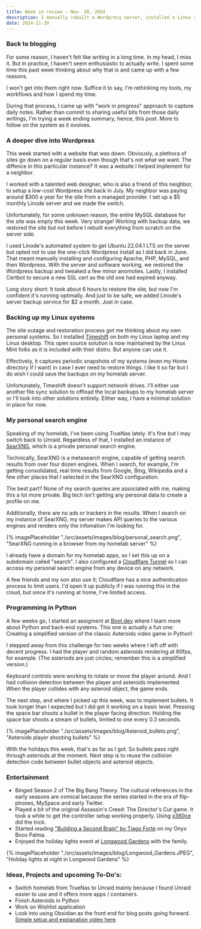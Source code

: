 ```yaml
--- 
title: Week in review - Nov. 30, 2024
description: I manually rebuilt a Wordpress server, installed a Linux system snapshot tool and spent discretionary income for the first time this month.
date: 2024-11-30                                    
---    
```


### Back to blogging

For some reason, I haven't felt like writing in a long time. In my head, I miss it. But in practice, I haven't seem enthusiastic to actually write. I spent some time this past week thinking about why that is and came up with a few reasons. 

I won't get into them right now. Suffice it to say, I'm rethinking my tools, my workflows and how I spend my time. 

During that process, I came up with "work in progress" approach to capture daily notes. Rather than commit to sharing useful bits from those daily writings, I'm trying a week ending summary; hence, this post. More to follow on the system as it evolves.

### A deeper dive into Wordpress

This week started with a website that was down. Obviously, a plethora of sites go down on a regular basis even though that's not what we want. The diffence in this particular instance? It was a website I helped implement for a neighbor.

I worked with a talented web designer, who is also a friend of this neighbor, to setup a low-cost Wordpress site back in July. My neighbor was paying around $300 a year for the site from a managed provider. I set up a $5 monthly Linode server and we made the switch.

Unfortunately, for some unknown reason, the entire MySQL database for the site was empty this week. Very strange! Working with backup data, we restored the site but not before I rebuilt everything from scratch on the server side.

I used Linode's automated system to get Ubuntu 22.04.1 LTS on the server but opted not to use the one-click Wordpress install as I did back in June. That meant manually installing and configuring Apache, PHP, MySQL, and then Wordpress. With the server and software working, we restored the Wordpress backup and tweaked a few minor anomolies. Lastly, I installed Certbot to secure a new SSL cert as the old one had expired anyway.

Long story short: It took about 6 hours to restore the site, but now I'm confident it's running optimally. And just to be safe, we added Linode's server backup service for $2 a month. Just in case.

### Backing up my Linux systems

The site outage and restoration process got me thinking about my own personal systems. So I installed [Timeshift](https://github.com/linuxmint/timeshift) on both my Linux laptop and my Linux desktop. This open source solution is now maintained by the Linux Mint folks as it is included with their distro. But anyone can use it. 

Effectively, it captures periodic snapshots of my systems (even my Home directory if I want) in case I ever need to restore things. I like it so far but I do wish I could save the backups on my homelab server. 

Unfortunately, Timeshift doesn't support network drives. I'll either use another file sync solution to offload the local backups to my homelab server or I'll look into other solutions entirely. Either way, I have a minimal solution in place for now.

### My personal search engine

Speaking of my homelab, I've been using TrueNas lately. It's fine but I may switch back to Unraid. Regardless of that, I installed an instance of [SearXNG](https://docs.searxng.org/), which is a private personal search engine. 

Technically, SearXNG is a metasearch engine, capable of getting search results from over four dozen engines. When I search, for example, I'm getting consolidated, real time results from Google, Bing, Wikipedia and a few other places that I selected in the SearXNG configuration. 

The best part? None of my search queries are associated with me, making this a lot more private. Big tech isn't getting any personal data to create a profile on me.
 
Additionally, there are no ads or trackers in the results. When I search on my instance of SearXNG, my server makes API queries to the various engines and renders only the infomation I'm looking for. 

{% imagePlaceholder "./src/assets/images/blog/personal_search.png", "SearXNG running in a browser from my homelab server" %}

I already have a domain for my homelab apps, so I set this up on a subdomain called "search". I also configured a [Cloudflare Tunnel](https://www.cloudflare.com/products/tunnel/) so I can access my personal search engine from any device on any network.

A few friends and my son also use it; Cloudflare has a nice authentication process to limit users. I'd open it up publicly if I was running this in the cloud, but since it's running at home, I've limited access.

### Programming in Python

A few weeks go, I started an assigment at [Boot.dev](https://boot.dev/) where I learn more about Python and back-end systems. This one is actually a fun one: Creating a simplified version of the classic Asteroids video game in Python!

I stepped away from this challenge for two weeks where I left off with decent progress. I had the player and random asteroids rendering at 60fps, for example. (The asteriods are just circles; remember this is a simplified version.)

Keyboard controls were working to rotate or move the player around. And I had collision detection between the player and asteroids implemented. When the player collides with any asteroid object, the game ends.

The next step, and where I picked up this week, was to implement bullets. It took longer than I expected but I did get it working on a basic level. Pressing the space bar shoots a bullet in the player facing direction. Holding the space bar shoots a stream of bullets, limited to one every 0.3 seconds. 


{% imagePlaceholder "./src/assets/images/blog/Asteroid_bullets.png", "Asteroids player shooting bullets" %}

With the holidays this week, that's as far as I got. So bullets pass right through asteriods at the moment. Next step is to reuse the collision detection code between bullet objects and asteroid objects. 

### Entertainment

- Binged Season 2 of The Big Bang Theory. The cultural references in the early seasons are comical because the series started in the era of flip-phones, MySpace and early Twitter.
- Played a bit of the original Assassin's Creed: The Director's Cut game. It took a while to get the controller setup working properly. Using [x360ce](https://www.x360ce.com/) did the trick.
- Started reading ["Building a Second Brain" by Tiago Forte](https://www.buildingasecondbrain.com/book) on my Onyx Boox Palma.
- Enjoyed the holiday lights event at [Longwood Gardens](https://longwoodgardens.org/y) with the family.

{% imagePlaceholder "./src/assets/images/blog/Longwood_Gardens.JPEG", "Holiday lights at night in Longwood Gardens" %}


### Ideas, Projects and upcoming To-Do's:
- Switch homelab from TrueNas to Unraid mainly because I found Unraid easier to use and it offers more apps / containers.
- Finish Asteroids in Python
- Work on Wishlist application
- Look into using Obsidian as the front end for blog posts going forward. [Simple setup and explanation video here](https://youtu.be/vHKuy7BqMMM?si=Hfr60OBTVuc6gu4L).
